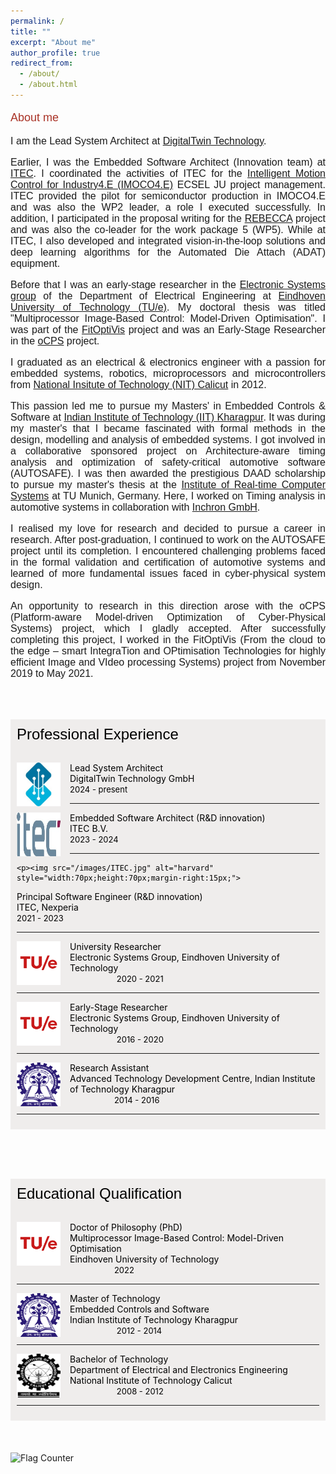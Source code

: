 ```yaml
---
permalink: /
title: ""
excerpt: "About me"
author_profile: true
redirect_from: 
  - /about/
  - /about.html
---
```


<font face="helvetica" color="#A93226" size="4">
<p>About me</p></font>

<!-- <font face="helvetica" size="3"><p align="justify">Hi, this is my official website!</p></font> -->
<font face="helvetica" size="3">
<p align="justify">
I am the Lead System Architect at <a href="https://www.digitaltwin.technology/index.html" target="_blank">DigitalTwin Technology</a>.
</p>
  <p align="justify">
Earlier, I was the Embedded Software Architect (Innovation team) at <a href="https://www.itecequipment.com/" target="_blank">ITEC</a>. I coordinated the activities of ITEC for the <a href="https://www.imoco4e.eu/" target="_blank">Intelligent Motion Control for Industry4.E (IMOCO4.E)</a> ECSEL JU project management. ITEC provided the pilot for semiconductor production in IMOCO4.E and was also the WP2 leader, a role I executed successfully. In addition, I participated in the proposal writing for the <a href="https://rebecca-chip.eu/" target="_blank">REBECCA</a> project and was also the co-leader for the work package 5 (WP5).
While at ITEC, I also developed and integrated vision-in-the-loop solutions and deep learning algorithms for the Automated Die Attach (ADAT) equipment.
  </p>
  <p align="justify">
Before that I was an early-stage researcher in the <a href="https://www.tue.nl/en/research/research-groups/electronic-systems/" target="_blank"> Electronic Systems group</a> of the Department of Electrical Engineering at <a href="https://www.tue.nl/en/" target="_blank"> Eindhoven University of Technology (TU/e)</a>. My doctoral thesis was titled "Multiprocessor Image-Based Control: Model-Driven Optimisation". I was part of the <a href="https://fitoptivis.eu/" target="_blank"> FitOptiVis</a> project and was an Early-Stage Researcher in the <a href="http://ocps-itn.eu/" target="_blank">oCPS</a> project.

  </p>
  <p align="justify">
I graduated as an electrical & electronics engineer with a passion for embedded systems, robotics, microprocessors and microcontrollers from <a href="http://nitc.ac.in/" target="_blank">National Insitute of Technology (NIT) Calicut</a> in 2012.

  </p>
  <p align="justify">
This passion led me to pursue my Masters' in Embedded Controls & Software at <a href="http://iitkgp.ac.in/" target="_blank">Indian Institute of Technology (IIT) Kharagpur</a>. It was during my master's that I became fascinated with formal methods in the design, modelling and analysis of embedded systems. I got involved in a collaborative sponsored project on Architecture-aware timing analysis and optimization of safety-critical automotive software (AUTOSAFE).
I was then awarded the prestigious DAAD scholarship to pursue my master's thesis at the <a href="https://www.ei.tum.de/rcs/startseite/" target="_blank">Institute of Real-time Computer Systems</a> at TU Munich, Germany. Here, I worked on Timing analysis in automotive systems in collaboration with <a href="https://www.inchron.com/" target="_blank">Inchron GmbH</a>.

  </p>
  <p align="justify">
I realised my love for research and decided to pursue a career in research. After post-graduation, I continued to work on the AUTOSAFE project until its completion. I encountered challenging problems faced in the formal validation and certification of automotive systems and learned of more fundamental issues faced in cyber-physical system design.

  </p>
  <p align="justify">
An opportunity to research in this direction arose with the oCPS (Platform-aware Model-driven Optimization of Cyber-Physical Systems) project, which I gladly accepted. After successfully completing this project, I worked in the FitOptiVis (From the cloud to the edge – smart IntegraTion and OPtimisation Technologies for highly efficient Image and VIdeo processing Systems) project from November 2019 to May 2021.

</p></font>


<style>
img {
  float: left;
}
.boxed {
  background-color: #EFEDEC;
  color: black;
  border: none ;
  padding: 10px;
}

</style>

<br><br>

<div class="boxed">
  <font face="helvetica" size="5">Professional Experience</font> <br><br>

<font color="black">
  <p><img src="/images/DTT.jpg" alt="harvard" style="width:70px;height:70px;margin-right:15px;">
Lead System Architect <br>DigitalTwin Technology GmbH <br> <font size="2"> 2024 - present</font></p><hr>
  
  <p><img src="/images/ITEC.jpg" alt="harvard" style="width:70px;height:70px;margin-right:15px;">
Embedded Software Architect (R&D innovation) <br>ITEC B.V. <br> <font size="2"> 2023 - 2024</font></p><hr>
  
    <p><img src="/images/ITEC.jpg" alt="harvard" style="width:70px;height:70px;margin-right:15px;">
Principal Software Engineer (R&D innovation) <br>ITEC, Nexperia <br> <font size="2"> 2021 - 2023</font></p><hr>
  
  <p><img src="/images/tue.png" alt="harvard" style="width:70px;height:70px;margin-right:15px;">
University Researcher <br>Electronic Systems Group, Eindhoven University of Technology <br>&nbsp;&nbsp;&nbsp;&nbsp;&nbsp;&nbsp;&nbsp;&nbsp;&nbsp;&nbsp;&nbsp;&nbsp;&nbsp;&nbsp;&nbsp;&nbsp;&nbsp;&nbsp; <font size="2"> 2020 - 2021</font></p><hr>

<p><img src="/images/tue.png" alt="harvard" style="width:70px;height:70px;margin-right:15px;">
Early-Stage Researcher <br>Electronic Systems Group, Eindhoven University of Technology <br>&nbsp;&nbsp;&nbsp;&nbsp;&nbsp;&nbsp;&nbsp;&nbsp;&nbsp;&nbsp;&nbsp;&nbsp;&nbsp;&nbsp;&nbsp;&nbsp;&nbsp;&nbsp;  <font size="2">2016 - 2020</font></p><hr>

<p><img src="/images/iit.png" alt="harvard" style="width:70px;height:70px;margin-right:15px;">
Research Assistant <br>Advanced Technology Development Centre, Indian Institute of Technology Kharagpur <br> &nbsp;&nbsp;&nbsp;&nbsp;&nbsp;&nbsp;&nbsp;&nbsp;&nbsp;&nbsp;&nbsp;&nbsp;&nbsp;&nbsp;&nbsp;&nbsp;&nbsp;&nbsp;<font size="2">2014 - 2016</font></p><hr>
</font>
</div>
<br>


<br><br>

<div class="boxed">
  <font face="helvetica" size="5">Educational Qualification</font> <br><br>

<p><img src="/images/tue.png" alt="harvard" style="width:70px;height:70px;margin-right:15px;">
Doctor of Philosophy (PhD) <br> Multiprocessor Image-Based Control: Model-Driven Optimisation 
<br>Eindhoven University of Technology 
<br>&nbsp;&nbsp;&nbsp;&nbsp;&nbsp;&nbsp;&nbsp;&nbsp;&nbsp;&nbsp;&nbsp;&nbsp;&nbsp;&nbsp;&nbsp;&nbsp;&nbsp;&nbsp;<font size="2">2022</font></p><hr>

<p><img src="/images/iit.png" alt="harvard" style="width:70px;height:70px;margin-right:15px;">
Master of Technology <br> Embedded Controls and Software <br> Indian Institute of Technology Kharagpur <br>&nbsp;&nbsp;&nbsp;&nbsp;&nbsp;&nbsp;&nbsp;&nbsp;&nbsp;&nbsp;&nbsp;&nbsp;&nbsp;&nbsp;&nbsp;&nbsp;&nbsp;&nbsp; <font size="2">2012 - 2014</font></p><hr>

<p><img src="/images/nitc.png" alt="harvard" style="width:70px;height:70px;margin-right:15px;">
Bachelor of Technology <br> Department of Electrical and Electronics Engineering <br> National Institute of Technology Calicut <br>&nbsp;&nbsp;&nbsp;&nbsp;&nbsp;&nbsp;&nbsp;&nbsp;&nbsp;&nbsp;&nbsp;&nbsp;&nbsp;&nbsp;&nbsp;&nbsp;&nbsp;&nbsp; <font size="2">2008 - 2012</font></p><hr>
</div>
<br>
<br><br>
<a href="https://info.flagcounter.com/Ga27"><img src="https://s11.flagcounter.com/count2/Ga27/bg_FFFFFF/txt_000000/border_CCCCCC/columns_2/maxflags_10/viewers_0/labels_1/pageviews_1/flags_0/percent_0/" alt="Flag Counter" border="0"></a>
